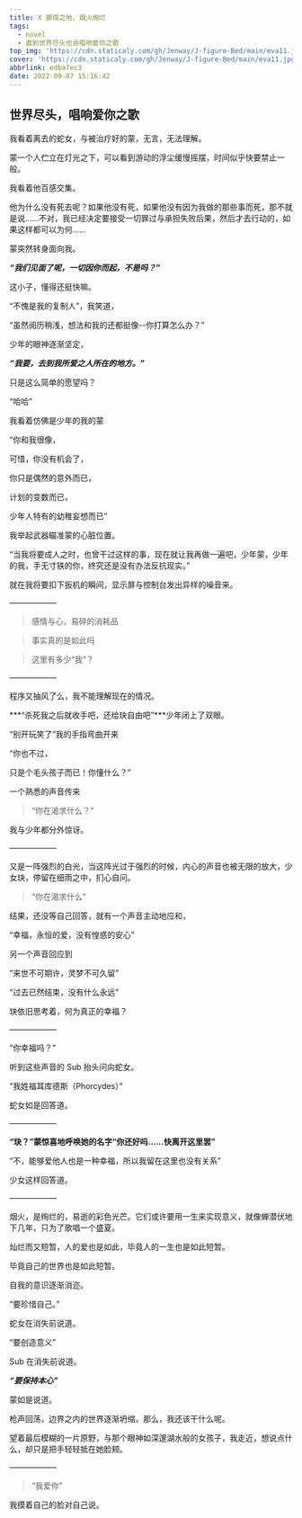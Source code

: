 ```yaml
---
title: X 挪得之地，烟火绚烂
tags:
  - novel
  - 直到世界尽头也会唱响爱你之歌
top_img: 'https://cdn.staticaly.com/gh/Jenway/J-figure-Bed/main/eva11.jpg'
cover: 'https://cdn.staticaly.com/gh/Jenway/J-figure-Bed/main/eva11.jpg'
abbrlink: edba7ec3
date: 2022-09-07 15:16:42
---
```

世界尽头，唱响爱你之歌
----

<meting-js
    server="netease"
    type="song"
    autoplay="true"
    id="18126594">
</meting-js>

我看着离去的蛇女，与被治疗好的蒙，无言，无法理解。

蒙一个人伫立在灯光之下，可以看到游动的浮尘缓慢摇摆，时间似乎快要禁止一般。

我看着他百感交集。

他为什么没有死去呢？如果他没有死，如果他没有因为我做的那些事而死，那不就是说……不对，我已经决定要接受一切罪过与承担失败后果，然后才去行动的，如果这样都可以为何……

蒙突然转身面向我。

***“我们见面了呢，一切因你而起，不是吗？”***

这小子，懂得还挺快嘛。

“不愧是我的复制人”，我笑道，

“虽然阅历稍浅，想法和我的还都挺像--你打算怎么办？”

少年的眼神逐渐坚定，

***“我要，去到我所爱之人所在的地方。”***

只是这么简单的愿望吗？

“哈哈”

我看着仿佛是少年的我的蒙

“你和我很像，

可惜，你没有机会了，

你只是偶然的意外而已，

计划的变数而已，

少年人特有的幼稚妄想而已”

我举起武器瞄准蒙的心脏位置。

“当我将要成人之时，也曾干过这样的事，现在就让我再做一遍吧，少年蒙，少年的我，手无寸铁的你，终究还是没有办法反抗现实。”

就在我将要扣下扳机的瞬间，显示屏与控制台发出异样的噪音来。

——————

>感情与心，易碎的消耗品

>事实真的是如此吗

>这里有多少“我”？

——————

程序又抽风了么，我不能理解现在的情况。

***“杀死我之后就收手吧，还给玦自由吧”***少年闭上了双眼。

“别开玩笑了”我的手指弯曲开来

“你也不过，

只是个毛头孩子而已！你懂什么？”

一个熟悉的声音传来

>“你在渴求什么？”

我与少年都分外惊讶。

——————

又是一阵强烈的白光，当这阵光过于强烈的时候，内心的声音也被无限的放大，少女玦，停留在细雨之中，扪心自问。

>“你在渴求什么”

结果，还没等自己回答，就有一个声音主动地应和，

“幸福，永恒的爱，没有惶惑的安心”

另一个声音回应到

“来世不可期许，灵梦不可久留”

“过去已然结束，没有什么永远”

玦依旧思考着，何为真正的幸福？

——————

“你幸福吗？”

听到这些声音的 Sub 抬头问向蛇女。

“我姓福耳库德斯（Phorcydes）”

蛇女如是回答道。

——————

**“玦？”**蒙惊喜地呼唤她的名字**“你还好吗……快离开这里罢”**

“不，能够爱他人也是一种幸福，所以我留在这里也没有关系”

少女这样回答道。

——————

烟火，是绚烂的，易逝的彩色光芒。它们或许要用一生来实现意义，就像蝉潜伏地下几年，只为了歌唱一个盛夏。

灿烂而又短暂，人的爱也是如此，毕竟人的一生也是如此短暂。

毕竟自己的世界也是如此短暂。

自我的意识逐渐消迩。

“要珍惜自己。”

蛇女在消失前说道。

“要创造意义”

Sub 在消失前说道。

***“要保持本心”***

蒙如是说道。

枪声回荡，边界之内的世界逐渐坍缩，那么，我还该干什么呢。

望着最后模糊的一片原野，与那个眼神如深邃湖水般的女孩子，我走近，想说点什么，却只是把手轻轻抵在她脸颊。

——————

>“我爱你”

我摸着自己的脸对自己说。




